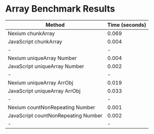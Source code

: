 # Array Benchmark Results

| Method                              | Time (seconds) |
| ----------------------------------- | -------------- |
| Nexium chunkArray                   | 0.069          |
| JavaScript chunkArray               | 0.004          |
| -                                   | -              |
| Nexium uniqueArray Number           | 0.004          |
| JavaScript uniqueArray Number       | 0.002          |
| -                                   | -              |
| Nexium uniqueArray ArrObj           | 0.019          |
| JavaScript uniqueArray ArrObj       | 0.033          |
| -                                   | -              |
| Nexium countNonRepeating Number     | 0.001          |
| JavaScript countNonRepeating Number | 0.002          |
| -                                   | -              |
